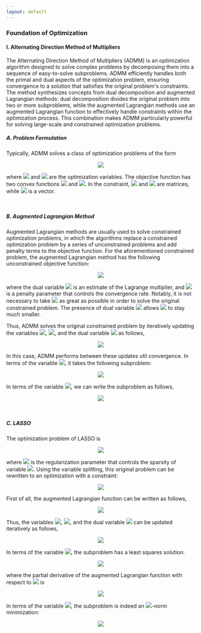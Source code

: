 ```yaml
---
layout: default
---
```


### Foundation of Optimization

#### I. Alternating Direction Method of Multipliers

The Alternating Direction Method of Multipliers (ADMM) is an optimization algorithm designed to solve complex problems by decomposing them into a sequence of easy-to-solve subproblems. ADMM efficiently handles both the primal and dual aspects of the optimization problem, ensuring convergence to a solution that satisfies the original problem's constraints. The method synthesizes concepts from dual decomposition and augmented Lagrangian methods: dual decomposition divides the original problem into two or more subproblems, while the augmented Lagrangian methods use an augmented Lagrangian function to effectively handle constraints within the optimization process. This combination makes ADMM particularly powerful for solving large-scale and constrained optimization problems.

##### A. Problem Formulation

Typically, ADMM solves a class of optimization problems of the form

<p align = "center"><img align="middle" src="https://latex.codecogs.com/svg.latex?&space;\begin{aligned} \min_{\boldsymbol{x},\boldsymbol{z}}\,& f(\boldsymbol{x})+g(\boldsymbol{z}) \\ \text{s.t.}\,& \boldsymbol{A}\boldsymbol{x}+\boldsymbol{B}\boldsymbol{z}=\boldsymbol{c} \end{aligned}"/></p>

where <img style="display: inline;" src="https://latex.codecogs.com/svg.latex?&space;\boldsymbol{x}\in\mathbb{R}^{n}"/> and <img style="display: inline;" src="https://latex.codecogs.com/svg.latex?&space;\boldsymbol{z}\in\mathbb{R}^{m}"/> are the optimization variables. The objective function has two convex functions <img style="display: inline;" src="https://latex.codecogs.com/svg.latex?&space;f(\boldsymbol{x})"/> and <img style="display: inline;" src="https://latex.codecogs.com/svg.latex?&space;g(\boldsymbol{z})"/>. In the constraint, <img style="display: inline;" src="https://latex.codecogs.com/svg.latex?&space;\boldsymbol{A}\in\mathbb{R}^{p\times n}"/> and <img style="display: inline;" src="https://latex.codecogs.com/svg.latex?&space;\boldsymbol{B}\in\mathbb{R}^{p\times m}"/> are matrices, while <img style="display: inline;" src="https://latex.codecogs.com/svg.latex?&space;\boldsymbol{c}\in\mathbb{R}^{p}"/> is a vector.

<br>

##### B. Augmented Lagrangian Method

Augmented Lagrangian methods are usually used to solve constrained optimization problems, in which the algorithms replace a constrained optimization problem by a series of unconstrained problems and add penalty terms to the objective function. For the aforementioned constrained problem, the augmented Lagrangian method has the following unconstrained objective function:

<p align = "center"><img align="middle" src="https://latex.codecogs.com/svg.latex?&space;\mathcal{L}_{\lambda}(\boldsymbol{x},\boldsymbol{z},\boldsymbol{w})= f(\boldsymbol{x})+g(\boldsymbol{z})+\frac{\lambda}{2}\|\boldsymbol{A}\boldsymbol{x}+\boldsymbol{B}\boldsymbol{z}-\boldsymbol{c}\|_2^2+\langle\boldsymbol{w},\boldsymbol{A}\boldsymbol{x}+\boldsymbol{B}\boldsymbol{z}-\boldsymbol{c}\rangle"/></p>

where the dual variable <img style="display: inline;" src="https://latex.codecogs.com/svg.latex?&space;\boldsymbol{w}\in\mathbb{R}^{p}"/> is an estimate of the Lagrange multiplier, and <img style="display: inline;" src="https://latex.codecogs.com/svg.latex?&space;\lambda"/> is a penalty parameter that controls the convergence rate. Notably, it is not necessary to take <img style="display: inline;" src="https://latex.codecogs.com/svg.latex?&space;\lambda"/> as great as possible in order to solve the original constrained problem. The presence of dual variable <img style="display: inline;" src="https://latex.codecogs.com/svg.latex?&space;\boldsymbol{w}"/> allows <img style="display: inline;" src="https://latex.codecogs.com/svg.latex?&space;\lambda"/> to stay much smaller.

Thus, ADMM solves the original constrained problem by iteratively updating the variables <img style="display: inline;" src="https://latex.codecogs.com/svg.latex?&space;\boldsymbol{x}"/>, <img style="display: inline;" src="https://latex.codecogs.com/svg.latex?&space;\boldsymbol{z}"/>, and the dual variable <img style="display: inline;" src="https://latex.codecogs.com/svg.latex?&space;\boldsymbol{w}"/> as follows,

<p align = "center"><img align="middle" src="https://latex.codecogs.com/svg.latex?&space;\begin{cases} \displaystyle\boldsymbol{x}:=\arg\min_{\boldsymbol{x}}\,\mathcal{L}_{\lambda}(\boldsymbol{x},\boldsymbol{z},\boldsymbol{w}) \\ \displaystyle\boldsymbol{z}:=\arg\min_{\boldsymbol{z}}\,\mathcal{L}_{\lambda}(\boldsymbol{x},\boldsymbol{z},\boldsymbol{w}) \\ \boldsymbol{w}:=\boldsymbol{w}+\lambda(\boldsymbol{A}\boldsymbol{x}+\boldsymbol{B}\boldsymbol{z}-\boldsymbol{c}) \end{cases}"/></p>

In this case, ADMM performs between these updates util convergence. In terms of the variable <img style="display: inline;" src="https://latex.codecogs.com/svg.latex?&space;\boldsymbol{x}"/>, it takes the following subproblem:

<p align = "center"><img align="middle" src="https://latex.codecogs.com/svg.latex?&space;\begin{aligned} \boldsymbol{x}:=&\arg\min_{\boldsymbol{x}}\,\mathcal{L}_{\lambda}(\boldsymbol{x},\boldsymbol{z},\boldsymbol{w}) \\ =&\arg\min_{\boldsymbol{x}}\,f(\boldsymbol{x})+\frac{\lambda}{2}\|\boldsymbol{A}\boldsymbol{x}+\boldsymbol{B}\boldsymbol{z}-\boldsymbol{c}\|_2^2+\langle\boldsymbol{w},\boldsymbol{A}\boldsymbol{x}\rangle \\ =&\arg\min_{\boldsymbol{x}}\,f(\boldsymbol{x})+\frac{\lambda}{2}\langle\boldsymbol{A}\boldsymbol{x},\boldsymbol{A}\boldsymbol{x}\rangle+\lambda\langle\boldsymbol{A}\boldsymbol{x},\boldsymbol{B}\boldsymbol{z}-\boldsymbol{c}\rangle+\lambda\langle\boldsymbol{A}\boldsymbol{x},\boldsymbol{w}/\lambda\rangle \\ =&\arg\min_{\boldsymbol{x}}\,f(\boldsymbol{x})+\frac{\lambda}{2}\|\boldsymbol{A}\boldsymbol{x}+\boldsymbol{B}\boldsymbol{z}-\boldsymbol{c}+\boldsymbol{w}/\lambda\|_2^2 \end{aligned}"/></p>

In terms of the variable <img style="display: inline;" src="https://latex.codecogs.com/svg.latex?&space;\boldsymbol{z}"/>, we can write the subproblem as follows,

<p align = "center"><img align="middle" src="https://latex.codecogs.com/svg.latex?&space;\begin{aligned} \boldsymbol{z}:=&\arg\min_{\boldsymbol{z}}\,\mathcal{L}_{\lambda}(\boldsymbol{x},\boldsymbol{z},\boldsymbol{w}) \\ =&\arg\min_{\boldsymbol{z}}\,g(\boldsymbol{z})+\frac{\lambda}{2}\|\boldsymbol{A}\boldsymbol{x}+\boldsymbol{B}\boldsymbol{z}-\boldsymbol{c}\|_2^2+\langle\boldsymbol{w},\boldsymbol{B}\boldsymbol{z}\rangle \\ =&\arg\min_{\boldsymbol{z}}\,g(\boldsymbol{z})+\frac{\lambda}{2}\langle\boldsymbol{B}\boldsymbol{z},\boldsymbol{B}\boldsymbol{z}\rangle+\lambda\langle\boldsymbol{B}\boldsymbol{z},\boldsymbol{A}\boldsymbol{x}-\boldsymbol{c}\rangle+\lambda\langle\boldsymbol{B}\boldsymbol{z},\boldsymbol{w}/\lambda\rangle \\ =&\arg\min_{\boldsymbol{z}}\,g(\boldsymbol{z})+\frac{\lambda}{2}\|\boldsymbol{A}\boldsymbol{x}+\boldsymbol{B}\boldsymbol{z}-\boldsymbol{c}+\boldsymbol{w}/\lambda\|_2^2 \end{aligned}"/></p>


<br>

##### C. LASSO

The optimization problem of LASSO is

<p align = "center"><img align="middle" src="https://latex.codecogs.com/svg.latex?&space; \min_{\boldsymbol{x}}\, \frac{1}{2}\|\boldsymbol{A}\boldsymbol{x}-\boldsymbol{b}\|_2^2+\gamma\|\boldsymbol{x}\|_1 "/></p>

where <img style="display: inline;" src="https://latex.codecogs.com/svg.latex?&space;\gamma"/> is the regularization parameter that controls the sparsity of variable <img style="display: inline;" src="https://latex.codecogs.com/svg.latex?&space;\boldsymbol{x}"/>. Using the variable splitting, this original problem can be rewritten to an optimization with a constraint:

<p align = "center"><img align="middle" src="https://latex.codecogs.com/svg.latex?&space; \begin{aligned} \min_{\boldsymbol{x},\boldsymbol{z}}\,&\frac{1}{2}\|\boldsymbol{A}\boldsymbol{x}-\boldsymbol{b}\|_2^2+\gamma\|\boldsymbol{z}\|_1 \\ \text{s.t.}\,&\boldsymbol{x}-\boldsymbol{z}=\boldsymbol{0} \end{aligned}"/></p>

First of all, the augmented Lagrangian function can be written as follows,

<p align = "center"><img align="middle" src="https://latex.codecogs.com/svg.latex?&space;\mathcal{L}_{\lambda}(\boldsymbol{x},\boldsymbol{z},\boldsymbol{w})= \frac{1}{2}\|\boldsymbol{A}\boldsymbol{x}-\boldsymbol{b}\|_2^2+\gamma\|\boldsymbol{z}\|_1+\frac{\lambda}{2}\|\boldsymbol{x}-\boldsymbol{z}\|_2^2+\langle\boldsymbol{w},\boldsymbol{x}-\boldsymbol{z}\rangle"/></p>

Thus, the variables <img style="display: inline;" src="https://latex.codecogs.com/svg.latex?&space;\boldsymbol{x}"/>, <img style="display: inline;" src="https://latex.codecogs.com/svg.latex?&space;\boldsymbol{z}"/>, and the dual variable <img style="display: inline;" src="https://latex.codecogs.com/svg.latex?&space;\boldsymbol{w}"/> can be updated iteratively as follows,

<p align = "center"><img align="middle" src="https://latex.codecogs.com/svg.latex?&space;\begin{cases} \displaystyle\boldsymbol{x}:=\arg\min_{\boldsymbol{x}}\,\mathcal{L}_{\lambda}(\boldsymbol{x},\boldsymbol{z},\boldsymbol{w}) \\ \displaystyle\boldsymbol{z}:=\arg\min_{\boldsymbol{z}}\,\mathcal{L}_{\lambda}(\boldsymbol{x},\boldsymbol{z},\boldsymbol{w}) \\ \boldsymbol{w}:=\boldsymbol{w}+\lambda(\boldsymbol{x}-\boldsymbol{z}) \end{cases}"/></p>

In terms of the variable <img style="display: inline;" src="https://latex.codecogs.com/svg.latex?&space;\boldsymbol{x}"/>, the subproblem has a least squares solution:

<p align = "center"><img align="middle" src="https://latex.codecogs.com/svg.latex?&space;\begin{aligned} \boldsymbol{x}:=&\arg\min_{\boldsymbol{x}}\,\mathcal{L}_{\lambda}(\boldsymbol{x},\boldsymbol{z},\boldsymbol{w}) \\ =&\arg\min_{\boldsymbol{x}}\,\frac{1}{2}\|\boldsymbol{A}\boldsymbol{x}-\boldsymbol{b}\|_2^2+\frac{\lambda}{2}\|\boldsymbol{x}-\boldsymbol{z}\|_2^2+\langle\boldsymbol{w},\boldsymbol{x}\rangle \\ =&(\boldsymbol{A}^\top\boldsymbol{A}+\lambda\boldsymbol{I})^{-1}(\boldsymbol{A}^\top\boldsymbol{b}+\lambda\boldsymbol{z}-\boldsymbol{w}) \end{aligned}"/></p>

where the partial derivative of the augmented Lagrangian function with respect to <img style="display: inline;" src="https://latex.codecogs.com/svg.latex?&space;\boldsymbol{x}"/> is

<p align = "center"><img align="middle" src="https://latex.codecogs.com/svg.latex?&space;\frac{\partial\mathcal{L}_{\lambda}(\boldsymbol{x},\boldsymbol{z},\boldsymbol{z})}{\partial\boldsymbol{x}}="/></p>

In terms of the variable <img style="display: inline;" src="https://latex.codecogs.com/svg.latex?&space;\boldsymbol{z}"/>, the subproblem is indeed an <img style="display: inline;" src="https://latex.codecogs.com/svg.latex?&space;\ell_1"/>-norm minimization:

<p align = "center"><img align="middle" src="https://latex.codecogs.com/svg.latex?&space;\begin{aligned} \boldsymbol{z}:=&\arg\min_{\boldsymbol{z}}\,\mathcal{L}_{\lambda}(\boldsymbol{x},\boldsymbol{z},\boldsymbol{w}) \\ =&\arg\min_{\boldsymbol{z}}\,\gamma\|\boldsymbol{z}\|_1+\frac{\lambda}{2}\|\boldsymbol{z}-\boldsymbol{x}\|_2^2-\langle\boldsymbol{w},\boldsymbol{z}\rangle \\ =&\arg\min_{\boldsymbol{z}}\,\gamma\|\boldsymbol{z}\|_1+\frac{\lambda}{2}\|\boldsymbol{z}-\boldsymbol{x}-\boldsymbol{w}/\lambda\|_2^2 \end{aligned}"/></p>


<br>
